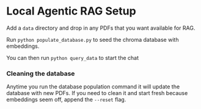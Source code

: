 # Local Agentic RAG Setup

Add a `data` directory and drop in any PDFs that you want available for RAG.

Run `python populate_database.py` to seed the chroma database with embeddings.

You can then run `python query_data` to start the chat

### Cleaning the database

Anytime you run the database population command it will update the database with new PDFs. If you need to clean it and start fresh because embeddings seem off, append the `--reset` flag.